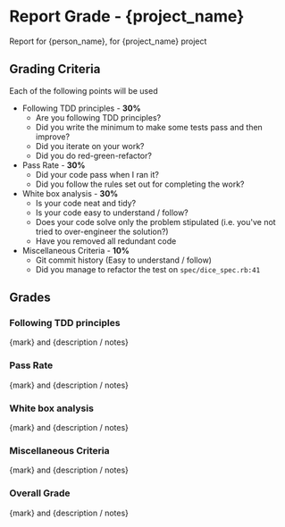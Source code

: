 # Report Grade - {project_name}

Report for {person_name}, for {project_name} project

## Grading Criteria

Each of the following points will be used
* Following TDD principles - **30%**
  * Are you following TDD principles?
  * Did you write the minimum to make some tests pass and then improve?
  * Did you iterate on your work?
  * Did you do red-green-refactor?
* Pass Rate - **30%**
  * Did your code pass when I ran it?
  * Did you follow the rules set out for completing the work?
* White box analysis - **30%**
  * Is your code neat and tidy?
  * Is your code easy to understand / follow?
  * Does your code solve only the problem stipulated (i.e. you've not tried to over-engineer the solution?)
  * Have you removed all redundant code
* Miscellaneous Criteria - **10%**
  * Git commit history (Easy to understand / follow)
  * Did you manage to refactor the test on `spec/dice_spec.rb:41`

## Grades

### Following TDD principles

{mark} and {description / notes}

### Pass Rate

{mark} and {description / notes}

### White box analysis

{mark} and {description / notes}

### Miscellaneous Criteria

{mark} and {description / notes}

### Overall Grade

{mark} and {description / notes}
